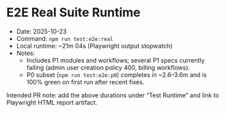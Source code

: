 # E2E Real Suite Runtime

- Date: 2025-10-23
- Command: `npm run test:e2e:real`
- Local runtime: ~21m 04s (Playwright output stopwatch)
- Notes:
  - Includes P1 modules and workflows; several P1 specs currently failing (admin user creation policy 400, billing workflows).
  - P0 subset (`npm run test:e2e:p0`) completes in ~2.6–3.6m and is 100% green on first run after recent fixes.

Intended PR note: add the above durations under “Test Runtime” and link to Playwright HTML report artifact.

